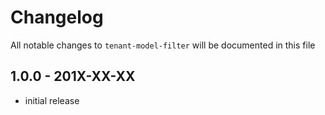 # Changelog

All notable changes to `tenant-model-filter` will be documented in this file

## 1.0.0 - 201X-XX-XX

- initial release
